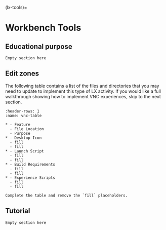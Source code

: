 (lx-tools)=
# Workbench Tools

## Educational purpose

```{todo}
Empty section here
```


## Edit zones

The following table contains a list of the files and directories that you may need to update to implement this type 
of LX activity. If you would like a full walkthrough showing how to implement VNC experiences, skip to the next section.

```{list-table} Edit zones
:header-rows: 1
:name: vnc-table

* - Feature
  - File Location
  - Purpose
* - Desktop Icon
  - fill
  - fill
* - Launch Script
  - fill
  - fill
* - Build Requirements
  - fill
  - fill
* - Experience Scripts
  - fill
  - fill
```

```{todo}
Complete the table and remove the `fill` placeholders.
```


## Tutorial

```{todo}
Empty section here
```